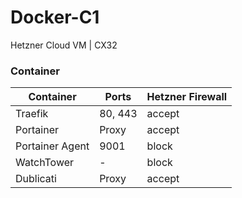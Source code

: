 # Docker-C1
Hetzner Cloud VM | CX32
### Container
| Container | Ports | Hetzner Firewall |
|--|--|--|
| Traefik | 80, 443 | accept |
| Portainer | Proxy | accept |
| Portainer Agent | 9001 | block |
| WatchTower | - | block |
| Dublicati | Proxy | accept |
